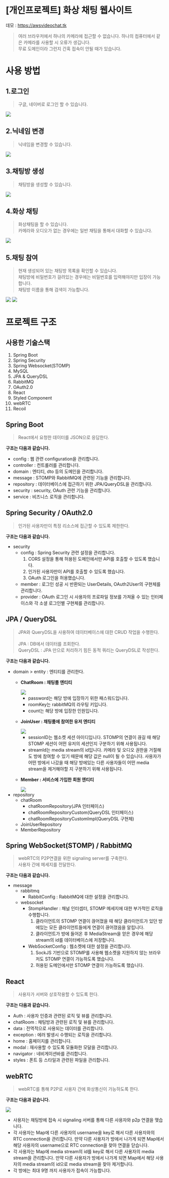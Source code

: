 # [개인프로젝트] 화상 채팅 웹사이트
데모 : https://awsvideochat.tk
>여러 브라우저에서 하나의 카메라에 접근할 수 없습니다. 하나의 컴퓨터에서 같은 카메라를 사용할 시 오류가 생깁니다.<br>
>무료 도메인이라 그런지 간혹 접속이 안될 때가 있습니다.
# 사용 방법
## 1.로그인
>구글, 네이버로 로그인 할 수 있습니다.

<img src="./img/login.png">

## 2.닉네임 변경
>닉네임을 변경할 수 있습니다.

<img src="./img/change-nickname.png">

## 3.채팅방 생성
>채팅방을 생성할 수 있습니다.

<img src="./img/create-chat-room.png">

## 4.화상 채팅
>화상채팅을 할 수 있습니다.<br>
>카메라와 오디오가 없는 경우에는 일반 채팅을 통해서 대화할 수 있습니다.

<img src="./img/video-chat.png">

## 5.채팅 참여
>현재 생성되어 있는 채팅방 목록을 확인할 수 있습니다.<br>
>채팅방에 비밀번호가 걸려있는 경우에는 비밀번호를 입력해야지만 입장이 가능합니다.<br>
>채팅방 이름을 통해 검색이 가능합니다.

<img src="./img/search-room.png">
<img src="./img/search.png">

# 프로젝트 구조
## 사용한 기술스택
1. Spring Boot
2. Spring Security
3. Spring Websocket(STOMP)
4. MySQL
5. JPA & QueryDSL
6. RabbitMQ
7. OAuth2.0
8. React
9. Styled Component
10. webRTC
11. Recoil
## Spring Boot
>React에서 요청한 데이터를 JSON으로 응답한다.

__구조는 다음과 같습니다.__

* config : 웹 관련 configuration을 관리합니다.
* controller : 컨트롤러를 관리합니다.
* domain : 엔티티, dto 등의 도메인을 관리합니다.
* message : STOMP와 RabbitMQ에 관련된 기능을 관리합니다.
* repository : 데이터베이스에 접근하기 위한 JPA/QueryDSL을 관리합니다.
* security : security, OAuth 관련 기능을 관리합니다.
* service : 비즈니스 로직을 관리합니다.
## Spring Security / OAuth2.0
>인가된 사용자만이 특정 리소스에 접근할 수 있도록 제한한다.

__구조는 다음과 같습니다.__

* security
  - config : Spring Security 관련 설정을 관리합니다.
    1. CORS 설정을 통해 허용된 도메인에서만 API를 호출할 수 있도록 했습니다.
    2. 인가된 사용자만이 API를 호출할 수 있도록 했습니다.
    3. OAuth 로그인을 허용했습니다.
  - member : 로그인 성공 시 반환되는 UserDetails, OAuth2User의 구현체를 관리합니다.
  - provider : OAuth 로그인 시 사용자의 프로파일 정보를 가져올 수 있는 인터페이스와 각 소셜 로그인별 구현체를 관리합니다.
## JPA / QueryDSL
>JPA와 QueryDSL을 사용하여 데이터베이스에 대한 CRUD 작업을 수행한다.<br><br>
>JPA : DB에서 데이터를 조회한다.<br>
>QueryDSL : JPA 만으로 처리하기 힘든 동적 쿼리는 QueryDSL로 작성한다.

__구조는 다음과 같습니다.__

* domain > entity : 엔티티를 관리한다.
  - __ChatRoom : 채팅룸 엔티티__

    <img src="./img/ChatRoom.png">

    + password는 해당 방에 입장하기 위한 패스워드입니다.
    + roomKey는 rabbitMQ의 라우팅 키입니다.
    + count는 해당 방에 입장한 인원입니다.
  - __JoinUser : 채팅룸에 참여한 유저 엔티티__

    <img src="./img/JoinUser.png">

    + sessionID는 웹소켓 세션 아이디입니다. STOMP의 연결이 끊길 때 해당 STOMP 세션이 어떤 유저의 세션인지 구분하기 위해 사용됩니다.
    + streamId는 media stream의 id입니다. 카메라 및 오디오 권한을 거절해도 방에 참여할 수 있기 때문에 해당 값은 null이 될 수 있습니다. 사용자가 어떤 방에서 나갔을 때 해당 방에있는 다른 사용자들이 어떤 media stream을 제거해야할 지 구분하기 위해 사용됩니다.
  - __Member : 서비스에 가입한 회원 엔티티__

    <img src="./img/Member.png">
* repository
  - chatRoom
    + chatRoomRepository(JPA 인터페이스)
    + chatRoomRepositoryCustom(QueryDSL 인터페이스)
    + chatRoomRepositoryCustomImpl(QueryDSL 구현체)
  - JoinUserRepository
  - MemberRepository
## Spring WebSocket(STOMP) / RabbitMQ
>webRTC의 P2P연결을 위한 signaling server를 구축한다.<br>
>사용자 간에 메세지를 전달한다.

__구조는 다음과 같습니다.__

* message
  - rabbitmq
    + RabbitConfig : RabbitMQ에 대한 설정을 관리합니다.
  - websocket
    + StompHandler : 채널 인터셉터, STOMP 메세지에 대한 부가적인 로직을 수행합니다.
      1. 클라이언트의 STOMP 연결이 끊어졌을 때 해당 클라이언트가 있던 방에있는 모든 클라이언트들에게 연결이 끊어졌음을 알립니다.
      2. 클라이언트가 방에 들어온 후 MediaStream을 얻은 경우에 해당 stream의 id를 데이터베이스에 저장합니다. 
    + WebSocketConfig : 웹소켓에 대한 설정을 관리합니다.
      1. SockJS 기반으로 STOMP를 사용해 웹소켓을 지원하지 않는 브라우저도 STOMP 연결이 가능하도록 했습니다.
      2. 허용된 도메인에서만 STOMP 연결이 가능하도록 했습니다.
## React
>사용자가 서버와 상호작용할 수 있도록 한다.

__구조는 다음과 같습니다.__

* Auth : 사용자 인증과 관련된 로직 및 뷰를 관리합니다.
* chatRoom : 채팅방과 관련된 로직 및 뷰를 관리합니다.
* data : 전역적으로 사용되는 데이터를 관리합니다.
* exception : 에러 발생시 수행되는 로직을 관리합니다.
* home : 홈페이지를 관리합니다.
* modal : 재사용할 수 있도록 모듈화한 모달을 관리합니다.
* navigator : 네비게이션바를 관리합니다.
* styles : 폰트 등 스타일과 관련된 파일을 관리합니다.
## webRTC
>webRTC를 통해 P2P로 사용자 간에 화상통신이 가능하도록 한다.

__구조는 다음과 같습니다.__

<img src="./img/webrtc-ppt.jpg">

* 사용자는 채팅방에 접속 시 signaling 서버를 통해 다른 사용자와 p2p 연결을 맺습니다.
* 각 사용자는 Map에 다른 사용자의 username을 key로 해서 다른 사용자와의 RTC connection을 관리합니다. 만약 다른 사용자가 방에서 나가게 되면 Map에서 해당 사용자의 username으로 RTC connection을 찾아 연결을 닫습니다.
* 각 사용자는 Map에 media stream의 id를 key로 해서 다른 사용자의 media stream을 관리합니다. 만약 다른 사용자가 방에서 나가게 되면 Map에서 해당 사용자의 media stream의 id으로 media stream을 찾아 제거합니다. 
* 각 방에는 최대 9명 까지 사용자가 접속이 가능합니다.